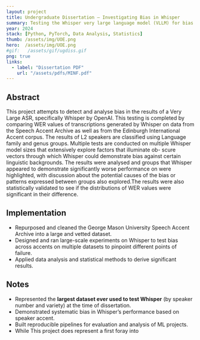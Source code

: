 ```yaml
---
layout: project
title: Undergraduate Dissertation — Investigating Bias in Whisper
summary: Testing the Whisper very large language model (VLLM) for bias in speech recognition performance across speaker accents.
year: 2024
stack: [Python, PyTorch, Data Analysis, Statistics]
thumb: /assets/img/UOE.png  
hero:  /assets/img/UOE.png   
#gif:   /assets/gif/ugdiss.gif    
png: true         
links:
  - label: "Dissertation PDF"
    url: "/assets/pdfs/MINF.pdf" 
---
```


## Abstract

This project attempts to detect and analyse bias in the results of a Very Large ASR,
specifically Whisper by OpenAI. This testing is completed by comparing WER values
of transcriptions generated by Whisper on data from the Speech Accent Archive as
well as from the Edinburgh International Accent corpus. The results of L2 speakers
are classified using Language family and genus groups. Multiple tests are conducted
on multiple Whisper model sizes that extensively explore factors that illuminate ob-
scure vectors through which Whisper could demonstrate bias against certain linguistic
backgrounds.
The results were analysed and groups that Whisper appeared to demonstrate significantly
worse performance on were highlighted, with discussion about the potential causes
of the bias or patterns expressed between groups also explored.The results were also
statistically validated to see if the distributions of WER values were significant in their difference.

## Implementation

- Repurposed and cleaned the George Mason University Speech Accent Archive into a large and vetted dataset.  
- Designed and ran large-scale experiments on Whisper to test bias across accents on multiple datasets to pinpoint different points of failure.  
- Applied data analysis and statistical methods to derive significant results.  

## Notes

- Represented the **largest dataset ever used to test Whisper** (by speaker number and variety) at the time of dissertation.  
- Demonstrated systematic bias in Whisper’s performance based on speaker accent.  
- Built reproducible pipelines for evaluation and analysis of ML projects. 
- While This project does represent a first foray into  
